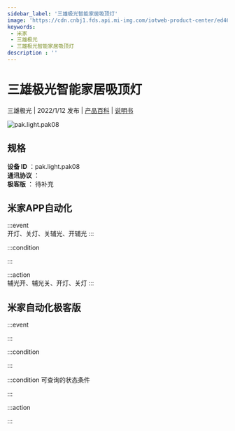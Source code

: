 ```yaml
---
sidebar_label: '三雄极光智能家居吸顶灯'
image: 'https://cdn.cnbj1.fds.api.mi-img.com/iotweb-product-center/ed4678f7350f50d6f38327215b38bf91_1640599074211.png?GalaxyAccessKeyId=AKVGLQWBOVIRQ3XLEW&Expires=9223372036854775807&Signature=MfUmF3kIa25TY0WiAkWE2rzMVy0='
keywords: 
 - 米家
 - 三雄极光
 - 三雄极光智能家居吸顶灯
description : ''
---
```

# 三雄极光智能家居吸顶灯

三雄极光 | 2022/1/12 发布 | [产品百科](https://home.mi.com/webapp/content/baike/product/index.html?model=pak.light.pak08/) | [说明书](https://home.mi.com/views/introduction.html?model=pak.light.pak08&region=cn)

![pak.light.pak08](https://cdn.cnbj1.fds.api.mi-img.com/iotweb-product-center/ed4678f7350f50d6f38327215b38bf91_1640599074211.png?GalaxyAccessKeyId=AKVGLQWBOVIRQ3XLEW&Expires=9223372036854775807&Signature=MfUmF3kIa25TY0WiAkWE2rzMVy0=)

## 规格  
> 
**设备 ID** ：pak.light.pak08  
**通讯协议** ：  
**极客版**  ： 待补充 


## 米家APP自动化  

:::event  
开灯、关灯、关辅光、开辅光
:::

:::condition  

:::

:::action   
辅光开、辅光关、开灯、关灯
:::

## 米家自动化极客版  

:::event  

:::

:::condition  

:::

:::condition 可查询的状态条件  

:::

:::action  

:::

        
